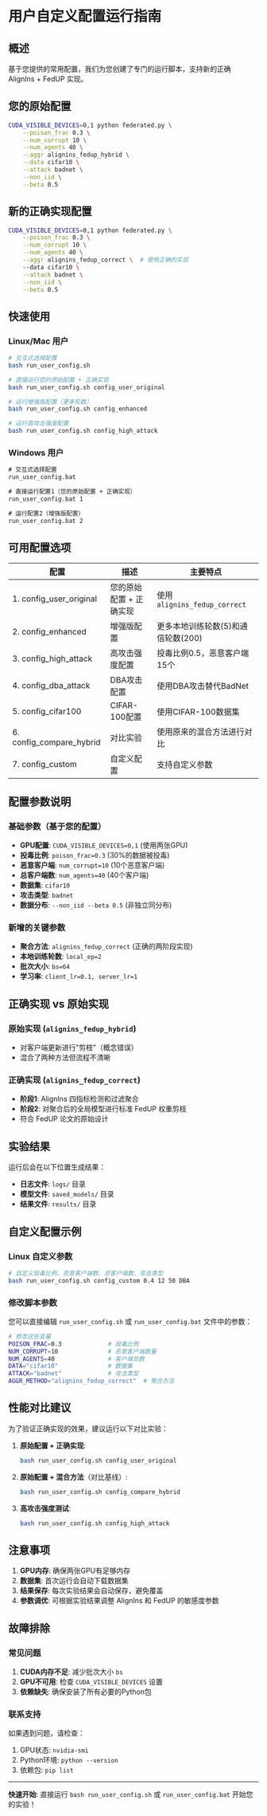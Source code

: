 # 用户自定义配置运行指南

## 概述

基于您提供的常用配置，我们为您创建了专门的运行脚本，支持新的正确 AlignIns + FedUP 实现。

## 您的原始配置

```bash
CUDA_VISIBLE_DEVICES=0,1 python federated.py \
    --poison_frac 0.3 \
    --num_corrupt 10 \
    --num_agents 40 \
    --aggr alignins_fedup_hybrid \
    --data cifar10 \
    --attack badnet \
    --non_iid \
    --beta 0.5
```

## 新的正确实现配置

```bash
CUDA_VISIBLE_DEVICES=0,1 python federated.py \
    --poison_frac 0.3 \
    --num_corrupt 10 \
    --num_agents 40 \
    --aggr alignins_fedup_correct \  # 使用正确的实现
    --data cifar10 \
    --attack badnet \
    --non_iid \
    --beta 0.5
```

## 快速使用

### Linux/Mac 用户

```bash
# 交互式选择配置
bash run_user_config.sh

# 直接运行您的原始配置 + 正确实现
bash run_user_config.sh config_user_original

# 运行增强版配置（更多轮数）
bash run_user_config.sh config_enhanced

# 运行高攻击强度配置
bash run_user_config.sh config_high_attack
```

### Windows 用户

```cmd
# 交互式选择配置
run_user_config.bat

# 直接运行配置1（您的原始配置 + 正确实现）
run_user_config.bat 1

# 运行配置2（增强版配置）
run_user_config.bat 2
```

## 可用配置选项

| 配置 | 描述 | 主要特点 |
|------|------|----------|
| 1. config_user_original | 您的原始配置 + 正确实现 | 使用 `alignins_fedup_correct` |
| 2. config_enhanced | 增强版配置 | 更多本地训练轮数(5)和通信轮数(200) |
| 3. config_high_attack | 高攻击强度配置 | 投毒比例0.5，恶意客户端15个 |
| 4. config_dba_attack | DBA攻击配置 | 使用DBA攻击替代BadNet |
| 5. config_cifar100 | CIFAR-100配置 | 使用CIFAR-100数据集 |
| 6. config_compare_hybrid | 对比实验 | 使用原来的混合方法进行对比 |
| 7. config_custom | 自定义配置 | 支持自定义参数 |

## 配置参数说明

### 基础参数（基于您的配置）
- **GPU配置**: `CUDA_VISIBLE_DEVICES=0,1` (使用两张GPU)
- **投毒比例**: `poison_frac=0.3` (30%的数据被投毒)
- **恶意客户端**: `num_corrupt=10` (10个恶意客户端)
- **总客户端数**: `num_agents=40` (40个客户端)
- **数据集**: `cifar10`
- **攻击类型**: `badnet`
- **数据分布**: `--non_iid --beta 0.5` (非独立同分布)

### 新增的关键参数
- **聚合方法**: `alignins_fedup_correct` (正确的两阶段实现)
- **本地训练轮数**: `local_ep=2`
- **批次大小**: `bs=64`
- **学习率**: `client_lr=0.1, server_lr=1`

## 正确实现 vs 原始实现

### 原始实现 (`alignins_fedup_hybrid`)
- 对客户端更新进行"剪枝"（概念错误）
- 混合了两种方法但流程不清晰

### 正确实现 (`alignins_fedup_correct`)
- **阶段1**: AlignIns 四指标检测和过滤聚合
- **阶段2**: 对聚合后的全局模型进行标准 FedUP 权重剪枝
- 符合 FedUP 论文的原始设计

## 实验结果

运行后会在以下位置生成结果：
- **日志文件**: `logs/` 目录
- **模型文件**: `saved_models/` 目录
- **结果文件**: `results/` 目录

## 自定义配置示例

### Linux 自定义参数
```bash
# 自定义投毒比例、恶意客户端数、总客户端数、攻击类型
bash run_user_config.sh config_custom 0.4 12 50 DBA
```

### 修改脚本参数
您可以直接编辑 `run_user_config.sh` 或 `run_user_config.bat` 文件中的参数：

```bash
# 修改这些变量
POISON_FRAC=0.3             # 投毒比例
NUM_CORRUPT=10              # 恶意客户端数量
NUM_AGENTS=40               # 客户端总数
DATA="cifar10"              # 数据集
ATTACK="badnet"             # 攻击类型
AGGR_METHOD="alignins_fedup_correct"  # 聚合方法
```

## 性能对比建议

为了验证正确实现的效果，建议运行以下对比实验：

1. **原始配置 + 正确实现**:
   ```bash
   bash run_user_config.sh config_user_original
   ```

2. **原始配置 + 混合方法**（对比基线）:
   ```bash
   bash run_user_config.sh config_compare_hybrid
   ```

3. **高攻击强度测试**:
   ```bash
   bash run_user_config.sh config_high_attack
   ```

## 注意事项

1. **GPU内存**: 确保两张GPU有足够内存
2. **数据集**: 首次运行会自动下载数据集
3. **结果保存**: 每次实验结果会自动保存，避免覆盖
4. **参数调优**: 可根据实验结果调整 AlignIns 和 FedUP 的敏感度参数

## 故障排除

### 常见问题
1. **CUDA内存不足**: 减少批次大小 `bs`
2. **GPU不可用**: 检查 `CUDA_VISIBLE_DEVICES` 设置
3. **依赖缺失**: 确保安装了所有必要的Python包

### 联系支持
如果遇到问题，请检查：
1. GPU状态: `nvidia-smi`
2. Python环境: `python --version`
3. 依赖包: `pip list`

---

**快速开始**: 直接运行 `bash run_user_config.sh` 或 `run_user_config.bat` 开始您的实验！